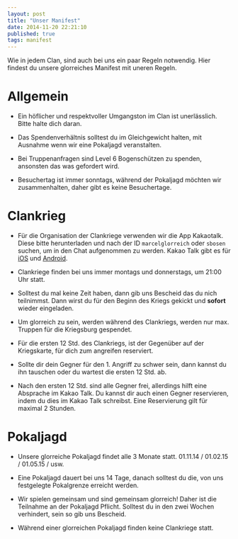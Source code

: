 ```yaml
---
layout: post
title: "Unser Manifest"
date: 2014-11-20 22:21:10
published: true
tags: manifest
---
```


Wie in jedem Clan, sind auch bei uns ein paar Regeln notwendig. Hier findest du unsere glorreiches Manifest mit uneren Regeln.

# Allgemein

* Ein höflicher und respektvoller Umgangston im Clan ist unerlässlich. Bitte halte dich daran.

* Das Spendenverhältnis solltest du im Gleichgewicht halten, mit Ausnahme wenn wir eine Pokaljagd veranstalten.

* Bei Truppenanfragen sind Level 6 Bogenschützen zu spenden, ansonsten das was gefordert wird.

* Besuchertag ist immer sonntags, während der Pokaljagd möchten wir zusammenhalten, daher gibt es keine Besuchertage. 

# Clankrieg

* Für die Organisation der Clankriege verwenden wir die App Kakaotalk. Diese bitte herunterladen und nach der ID `marcelglorreich` oder `sbosen` suchen, um in den Chat aufgenommen zu werden. Kakao Talk gibt es für [iOS](https://itunes.apple.com/de/app/kakaotalk-messenger/id362057947?mt=8&uo=4) und [Android](https://play.google.com/store/apps/details?id=com.kakao.talk).

* Clankriege finden bei uns immer montags und donnerstags, um 21:00 Uhr statt.

* Solltest du mal keine Zeit haben, dann gib uns Bescheid das du nich teilnimmst. Dann wirst du für den Beginn des Kriegs gekickt und **sofort** wieder eingeladen.

* Um glorreich zu sein, werden während des Clankriegs, werden nur max. Truppen für die Kriegsburg gespendet.

* Für die ersten 12 Std. des Clankriegs, ist der Gegenüber auf der Kriegskarte, für dich zum angreifen reserviert.

* Sollte dir dein Gegner für den 1. Angriff zu schwer sein, dann kannst du ihn tauschen oder du wartest die ersten 12 Std. ab.

* Nach den ersten 12 Std. sind alle Gegner frei, allerdings hilft eine Absprache im Kakao Talk. Du kannst dir auch einen Gegner reservieren, indem du dies im Kakao Talk schreibst. Eine Reservierung gilt für maximal 2 Stunden.

# Pokaljagd

* Unsere glorreiche Pokaljagd findet alle 3 Monate statt. 01.11.14 / 01.02.15 / 01.05.15 / usw. 

* Eine Pokaljagd dauert bei uns 14 Tage, danach solltest du die, von uns festgelegte Pokalgrenze erreicht werden.

* Wir spielen gemeinsam und sind gemeinsam glorreich! Daher ist die Teilnahme an der Pokaljagd Pflicht. Solltest du in den zwei Wochen verhindert, sein so gib uns Bescheid.

* Während einer glorreichen Pokaljagd finden keine Clankriege statt.
